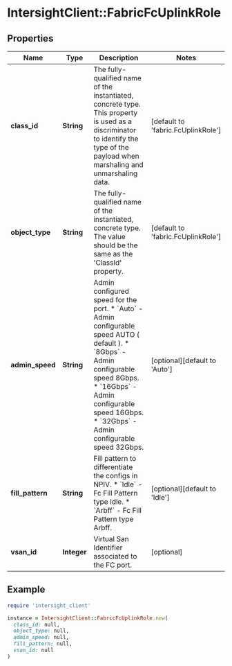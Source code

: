 # IntersightClient::FabricFcUplinkRole

## Properties

| Name | Type | Description | Notes |
| ---- | ---- | ----------- | ----- |
| **class_id** | **String** | The fully-qualified name of the instantiated, concrete type. This property is used as a discriminator to identify the type of the payload when marshaling and unmarshaling data. | [default to &#39;fabric.FcUplinkRole&#39;] |
| **object_type** | **String** | The fully-qualified name of the instantiated, concrete type. The value should be the same as the &#39;ClassId&#39; property. | [default to &#39;fabric.FcUplinkRole&#39;] |
| **admin_speed** | **String** | Admin configured speed for the port. * &#x60;Auto&#x60; - Admin configurable speed AUTO ( default ). * &#x60;8Gbps&#x60; - Admin configurable speed 8Gbps. * &#x60;16Gbps&#x60; - Admin configurable speed 16Gbps. * &#x60;32Gbps&#x60; - Admin configurable speed 32Gbps. | [optional][default to &#39;Auto&#39;] |
| **fill_pattern** | **String** | Fill pattern to differentiate the configs in NPIV. * &#x60;Idle&#x60; - Fc Fill Pattern type Idle. * &#x60;Arbff&#x60; - Fc Fill Pattern type Arbff. | [optional][default to &#39;Idle&#39;] |
| **vsan_id** | **Integer** | Virtual San Identifier associated to the FC port. | [optional] |

## Example

```ruby
require 'intersight_client'

instance = IntersightClient::FabricFcUplinkRole.new(
  class_id: null,
  object_type: null,
  admin_speed: null,
  fill_pattern: null,
  vsan_id: null
)
```

